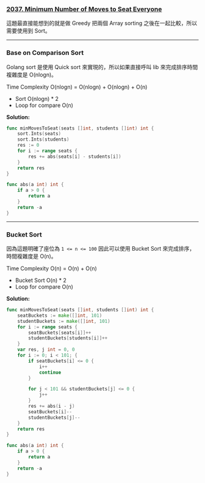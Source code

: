 ### [2037. Minimum Number of Moves to Seat Everyone]

這題最直接能想到的就是做 Greedy 把兩個 Array sorting 之後在一起比較，所以需要使用到 Sort。

---

### Base on Comparison Sort

Golang sort 是使用 Quick sort 來實現的，所以如果直接呼叫 lib 來完成排序時間複雜度是 O(nlogn)。

Time Complexity O(nlogn) = O(nlogn) + O(nlogn) + O(n)
-   Sort O(nlogn) * 2
-   Loop for compare O(n)

**Solution:**
```go
func minMovesToSeat(seats []int, students []int) int {
    sort.Ints(seats)
    sort.Ints(students)
    res := 0
    for i := range seats {
        res += abs(seats[i] - students[i])
    }
    return res
}

func abs(a int) int {
    if a > 0 {
        return a
    }
    return -a
}
```

---

### Bucket Sort

因為這題明確了座位為 `1 <= n <= 100` 因此可以使用 Bucket Sort 來完成排序，時間複雜度是 O(n)。

Time Complexity O(n) = O(n) + O(n)
-   Bucket Sort O(n) * 2
-   Loop for compare O(n)

**Solution:**
```go
func minMovesToSeat(seats []int, students []int) int {
    seatBuckets := make([]int, 101)
    studentBuckets := make([]int, 101)
    for i := range seats {
        seatBuckets[seats[i]]++
        studentBuckets[students[i]]++
    }
    var res, j int = 0, 0
    for i := 0; i < 101; {
        if seatBuckets[i] <= 0 {
            i++
            continue
        }

        for j < 101 && studentBuckets[j] <= 0 {
            j++
        }
        res += abs(i - j)
        seatBuckets[i]--
        studentBuckets[j]--
    }
    return res
}

func abs(a int) int {
    if a > 0 {
        return a
    }
    return -a
}
```

[2037. Minimum Number of Moves to Seat Everyone]: https://leetcode.com/problems/minimum-number-of-moves-to-seat-everyone